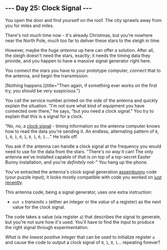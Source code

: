 ## \-\-- Day 25: Clock Signal \-\--

You open the door and find yourself on the roof. The city sprawls away
from you for miles and miles.

There\'s not much time now - it\'s already Christmas, but you\'re
nowhere near the North Pole, much too far to deliver these stars to the
sleigh in time.

However, maybe the *huge antenna* up here can offer a solution. After
all, the sleigh doesn\'t need the stars, exactly; it needs the timing
data they provide, and you happen to have a massive signal generator
right here.

You connect the stars you have to your prototype computer, connect that
to the antenna, and begin the transmission.

[Nothing
happens.]{title="Then again, if something ever works on the first try, you should be *very* suspicious."}

You call the service number printed on the side of the antenna and
quickly explain the situation. \"I\'m not sure what kind of equipment
you have connected over there,\" he says, \"but you need a clock
signal.\" You try to explain that this is a signal for a clock.

\"No, no, a [clock signal](https://en.wikipedia.org/wiki/Clock_signal) -
timing information so the antenna computer knows how to read the data
you\'re sending it. An endless, alternating pattern of `0`, `1`, `0`,
`1`, `0`, `1`, `0`, `1`, `0`, `1`\....\" He trails off.

You ask if the antenna can handle a clock signal at the frequency you
would need to use for the data from the stars. \"There\'s *no way* it
can! The only antenna we\'ve installed capable of *that* is on top of a
top-secret Easter Bunny installation, and you\'re *definitely* not-\"
You hang up the phone.

You\'ve extracted the antenna\'s clock signal generation
[assembunny](12) code (your puzzle input); it looks mostly compatible
with code you worked on [just recently](23).

This antenna code, being a signal generator, uses one extra instruction:

-   `out x` *transmits* `x` (either an integer or the *value* of a
    register) as the next value for the clock signal.

The code takes a value (via register `a`) that describes the signal to
generate, but you\'re not sure how it\'s used. You\'ll have to find the
input to produce the right signal through experimentation.

*What is the lowest positive integer* that can be used to initialize
register `a` and cause the code to output a clock signal of `0`, `1`,
`0`, `1`\... repeating forever?

